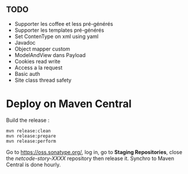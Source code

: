 ## TODO

 + Supporter les coffee et less pré-générés
 + Supporter les templates pré-générés
 + Set ContenType on xml using yaml
 + Javadoc
 + Object mapper custom
 + ModelAndView dans Payload
 + Cookies read write
 + Access a la request
 + Basic auth
 + Site class thread safety

# Deploy on Maven Central

Build the release :

	mvn release:clean
	mvn release:prepare
	mvn release:perform

Go to https://oss.sonatype.org/, log in, go to **Staging Repositories**, close the *netcode-story-XXXX* repository then release it.
Synchro to Maven Central is done hourly.

